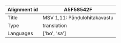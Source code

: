 |Alignment id | A5F58542F
| --- | --- 
|Title | MSV 1,11: Pāṇḍulohitakavastu 
|Type | translation
|Languages | ['bo', 'sa']